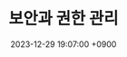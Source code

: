 ---
layout: post
title:  "보안과 권한 관리"
date:   2023-12-29 19:07:00 +0900
categories: 이론&nbsp;-&nbsp;데이터베이스
---